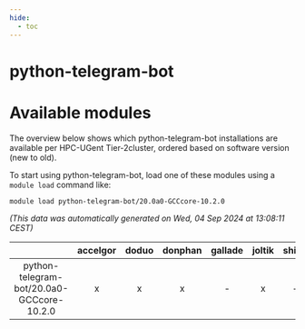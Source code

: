 ```yaml
---
hide:
  - toc
---
```


python-telegram-bot
===================

# Available modules


The overview below shows which python-telegram-bot installations are available per HPC-UGent Tier-2cluster, ordered based on software version (new to old).

To start using python-telegram-bot, load one of these modules using a `module load` command like:

```shell
module load python-telegram-bot/20.0a0-GCCcore-10.2.0
```

*(This data was automatically generated on Wed, 04 Sep 2024 at 13:08:11 CEST)*  

| |accelgor|doduo|donphan|gallade|joltik|shinx|skitty|
| :---: | :---: | :---: | :---: | :---: | :---: | :---: | :---: |
|python-telegram-bot/20.0a0-GCCcore-10.2.0|x|x|x|-|x|-|x|
